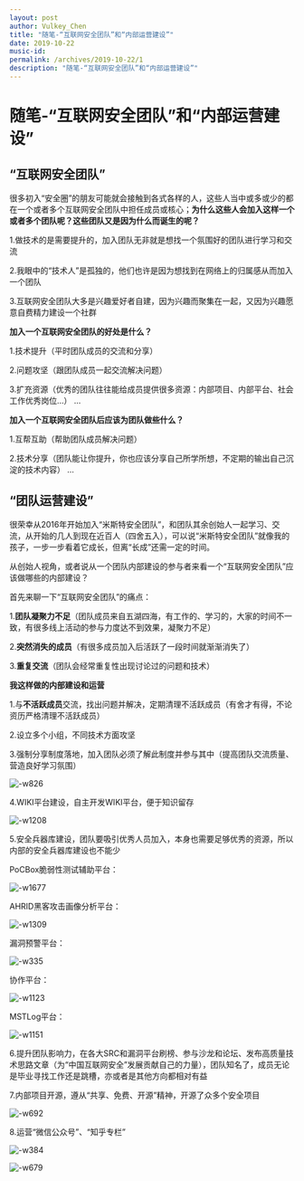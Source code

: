 ```yaml
---
layout: post
author: Vulkey_Chen
title: "随笔-“互联网安全团队”和“内部运营建设”"
date: 2019-10-22
music-id: 
permalink: /archives/2019-10-22/1
description: "随笔-“互联网安全团队”和“内部运营建设”"
---
```


# 随笔-“互联网安全团队”和“内部运营建设”

## “互联网安全团队”

很多初入“安全圈”的朋友可能就会接触到各式各样的人，这些人当中或多或少的都在一个或者多个互联网安全团队中担任成员或核心；**为什么这些人会加入这样一个或者多个团队呢？这些团队又是因为什么而诞生的呢？**

1.做技术的是需要提升的，加入团队无非就是想找一个氛围好的团队进行学习和交流

2.我眼中的“技术人”是孤独的，他们也许是因为想找到在网络上的归属感从而加入一个团队

3.互联网安全团队大多是兴趣爱好者自建，因为兴趣而聚集在一起，又因为兴趣愿意自费精力建设一个社群

**加入一个互联网安全团队的好处是什么？**

1.技术提升（平时团队成员的交流和分享）

2.问题攻坚（跟团队成员一起交流解决问题）

3.扩充资源（优秀的团队往往能给成员提供很多资源：内部项目、内部平台、社会工作优秀岗位...）
...

**加入一个互联网安全团队后应该为团队做些什么？**

1.互帮互助（帮助团队成员解决问题）

2.技术分享（团队能让你提升，你也应该分享自己所学所想，不定期的输出自己沉淀的技术内容）
...

## “团队运营建设”

很荣幸从2016年开始加入“米斯特安全团队”，和团队其余创始人一起学习、交流，从开始的几人到现在近百人（四舍五入），可以说“米斯特安全团队”就像我的孩子，一步一步看着它成长，但离“长成”还需一定的时间。

从创始人视角，或者说从一个团队内部建设的参与者来看一个“互联网安全团队”应该做哪些的内部建设？

首先来聊一下“互联网安全团队”的痛点：

1.**团队凝聚力不足**（团队成员来自五湖四海，有工作的、学习的，大家的时间不一致，有很多线上活动的参与力度达不到效果，凝聚力不足）

2.**突然消失的成员**（有很多成员加入后活跃了一段时间就渐渐消失了）

3.**重复交流**（团队会经常重复性出现讨论过的问题和技术）

**我这样做的内部建设和运营**

1.与**不活跃成员**交流，找出问题并解决，定期清理不活跃成员（有舍才有得，不论资历严格清理不活跃成员）

2.设立多个小组，不同技术方面攻坚

3.强制分享制度落地，加入团队必须了解此制度并参与其中（提高团队交流质量、营造良好学习氛围）

![-w826](https://chen-blog-oss.oss-cn-beijing.aliyuncs.com/2019-10-22/15717380077758.jpg)


4.WIKI平台建设，自主开发WIKI平台，便于知识留存

![-w1208](https://chen-blog-oss.oss-cn-beijing.aliyuncs.com/2019-10-22/15717380635715.jpg)

5.安全兵器库建设，团队要吸引优秀人员加入，本身也需要足够优秀的资源，所以内部的安全兵器库建设也不能少

PoCBox脆弱性测试辅助平台：

![-w1677](https://chen-blog-oss.oss-cn-beijing.aliyuncs.com/2019-10-22/15717381946944.jpg)

AHRID黑客攻击画像分析平台：

![-w1309](https://chen-blog-oss.oss-cn-beijing.aliyuncs.com/2019-10-22/15717382820935.jpg)

漏洞预警平台：

![-w335](https://chen-blog-oss.oss-cn-beijing.aliyuncs.com/2019-10-22/15717383054304.jpg)

协作平台：

![-w1123](https://chen-blog-oss.oss-cn-beijing.aliyuncs.com/2019-10-22/15717383304951.jpg)

MSTLog平台：

![-w1151](https://chen-blog-oss.oss-cn-beijing.aliyuncs.com/2019-10-22/15717386585719.jpg)

6.提升团队影响力，在各大SRC和漏洞平台刷榜、参与沙龙和论坛、发布高质量技术思路文章（为“中国互联网安全”发展贡献自己的力量），团队知名了，成员无论是毕业寻找工作还是跳槽，亦或者是其他方向都相对有益

7.内部项目开源，遵从“共享、免费、开源”精神，开源了众多个安全项目

![-w692](https://chen-blog-oss.oss-cn-beijing.aliyuncs.com/2019-10-22/15717389356000.jpg)

8.运营“微信公众号”、“知乎专栏”

![-w384](https://chen-blog-oss.oss-cn-beijing.aliyuncs.com/2019-10-22/15717392332175.jpg)

![-w679](https://chen-blog-oss.oss-cn-beijing.aliyuncs.com/2019-10-22/15717392573147.jpg)
